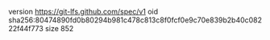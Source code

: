 version https://git-lfs.github.com/spec/v1
oid sha256:80474890fd0b80294b981c478c813c8f0fcf0e9c70e839b2b40c08222f44f773
size 852
